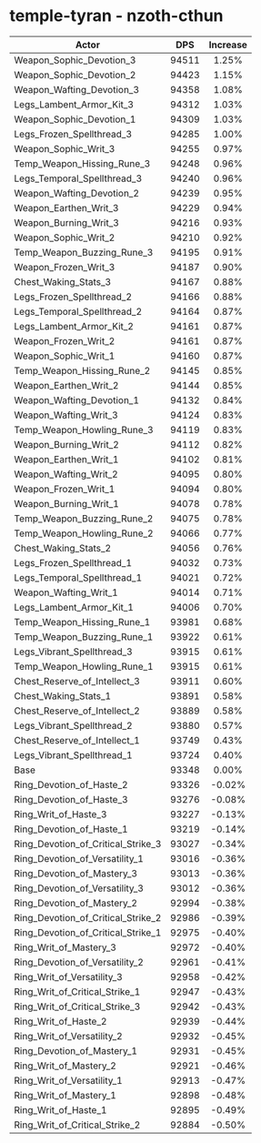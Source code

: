 # temple-tyran - nzoth-cthun
| Actor | DPS | Increase |
|---|:---:|:---:|
|Weapon_Sophic_Devotion_3|94511|1.25%|
|Weapon_Sophic_Devotion_2|94423|1.15%|
|Weapon_Wafting_Devotion_3|94358|1.08%|
|Legs_Lambent_Armor_Kit_3|94312|1.03%|
|Weapon_Sophic_Devotion_1|94309|1.03%|
|Legs_Frozen_Spellthread_3|94285|1.00%|
|Weapon_Sophic_Writ_3|94255|0.97%|
|Temp_Weapon_Hissing_Rune_3|94248|0.96%|
|Legs_Temporal_Spellthread_3|94240|0.96%|
|Weapon_Wafting_Devotion_2|94239|0.95%|
|Weapon_Earthen_Writ_3|94229|0.94%|
|Weapon_Burning_Writ_3|94216|0.93%|
|Weapon_Sophic_Writ_2|94210|0.92%|
|Temp_Weapon_Buzzing_Rune_3|94195|0.91%|
|Weapon_Frozen_Writ_3|94187|0.90%|
|Chest_Waking_Stats_3|94167|0.88%|
|Legs_Frozen_Spellthread_2|94166|0.88%|
|Legs_Temporal_Spellthread_2|94164|0.87%|
|Legs_Lambent_Armor_Kit_2|94161|0.87%|
|Weapon_Frozen_Writ_2|94161|0.87%|
|Weapon_Sophic_Writ_1|94160|0.87%|
|Temp_Weapon_Hissing_Rune_2|94145|0.85%|
|Weapon_Earthen_Writ_2|94144|0.85%|
|Weapon_Wafting_Devotion_1|94132|0.84%|
|Weapon_Wafting_Writ_3|94124|0.83%|
|Temp_Weapon_Howling_Rune_3|94119|0.83%|
|Weapon_Burning_Writ_2|94112|0.82%|
|Weapon_Earthen_Writ_1|94102|0.81%|
|Weapon_Wafting_Writ_2|94095|0.80%|
|Weapon_Frozen_Writ_1|94094|0.80%|
|Weapon_Burning_Writ_1|94078|0.78%|
|Temp_Weapon_Buzzing_Rune_2|94075|0.78%|
|Temp_Weapon_Howling_Rune_2|94066|0.77%|
|Chest_Waking_Stats_2|94056|0.76%|
|Legs_Frozen_Spellthread_1|94032|0.73%|
|Legs_Temporal_Spellthread_1|94021|0.72%|
|Weapon_Wafting_Writ_1|94014|0.71%|
|Legs_Lambent_Armor_Kit_1|94006|0.70%|
|Temp_Weapon_Hissing_Rune_1|93981|0.68%|
|Temp_Weapon_Buzzing_Rune_1|93922|0.61%|
|Legs_Vibrant_Spellthread_3|93915|0.61%|
|Temp_Weapon_Howling_Rune_1|93915|0.61%|
|Chest_Reserve_of_Intellect_3|93911|0.60%|
|Chest_Waking_Stats_1|93891|0.58%|
|Chest_Reserve_of_Intellect_2|93889|0.58%|
|Legs_Vibrant_Spellthread_2|93880|0.57%|
|Chest_Reserve_of_Intellect_1|93749|0.43%|
|Legs_Vibrant_Spellthread_1|93724|0.40%|
|Base|93348|0.00%|
|Ring_Devotion_of_Haste_2|93326|-0.02%|
|Ring_Devotion_of_Haste_3|93276|-0.08%|
|Ring_Writ_of_Haste_3|93227|-0.13%|
|Ring_Devotion_of_Haste_1|93219|-0.14%|
|Ring_Devotion_of_Critical_Strike_3|93027|-0.34%|
|Ring_Devotion_of_Versatility_1|93016|-0.36%|
|Ring_Devotion_of_Mastery_3|93013|-0.36%|
|Ring_Devotion_of_Versatility_3|93012|-0.36%|
|Ring_Devotion_of_Mastery_2|92994|-0.38%|
|Ring_Devotion_of_Critical_Strike_2|92986|-0.39%|
|Ring_Devotion_of_Critical_Strike_1|92975|-0.40%|
|Ring_Writ_of_Mastery_3|92972|-0.40%|
|Ring_Devotion_of_Versatility_2|92961|-0.41%|
|Ring_Writ_of_Versatility_3|92958|-0.42%|
|Ring_Writ_of_Critical_Strike_1|92947|-0.43%|
|Ring_Writ_of_Critical_Strike_3|92942|-0.43%|
|Ring_Writ_of_Haste_2|92939|-0.44%|
|Ring_Writ_of_Versatility_2|92932|-0.45%|
|Ring_Devotion_of_Mastery_1|92931|-0.45%|
|Ring_Writ_of_Mastery_2|92921|-0.46%|
|Ring_Writ_of_Versatility_1|92913|-0.47%|
|Ring_Writ_of_Mastery_1|92898|-0.48%|
|Ring_Writ_of_Haste_1|92895|-0.49%|
|Ring_Writ_of_Critical_Strike_2|92884|-0.50%|
